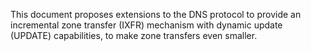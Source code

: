 This document proposes extensions to the DNS protocol to provide an
incremental zone transfer (IXFR) mechanism with dynamic update (UPDATE)
capabilities, to make zone transfers even smaller.
